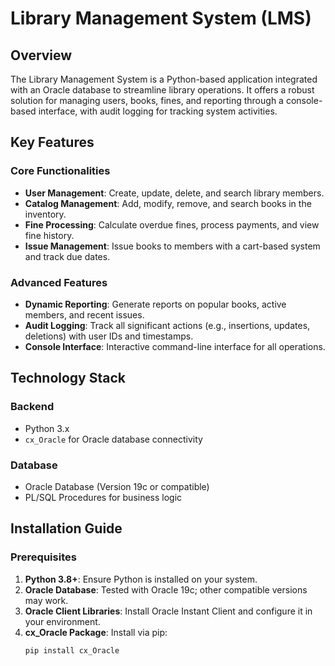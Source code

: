 # Library Management System (LMS)

<!-- Add actual image if available -->

## Overview

The Library Management System is a Python-based application integrated with an Oracle database to streamline library operations. It offers a robust solution for managing users, books, fines, and reporting through a console-based interface, with audit logging for tracking system activities.

## Key Features

### Core Functionalities
- **User Management**: Create, update, delete, and search library members.
- **Catalog Management**: Add, modify, remove, and search books in the inventory.
- **Fine Processing**: Calculate overdue fines, process payments, and view fine history.
- **Issue Management**: Issue books to members with a cart-based system and track due dates.

### Advanced Features
- **Dynamic Reporting**: Generate reports on popular books, active members, and recent issues.
- **Audit Logging**: Track all significant actions (e.g., insertions, updates, deletions) with user IDs and timestamps.
- **Console Interface**: Interactive command-line interface for all operations.

## Technology Stack

### Backend
- Python 3.x
- `cx_Oracle` for Oracle database connectivity

### Database
- Oracle Database (Version 19c or compatible)
- PL/SQL Procedures for business logic

## Installation Guide

### Prerequisites
1. **Python 3.8+**: Ensure Python is installed on your system.
2. **Oracle Database**: Tested with Oracle 19c; other compatible versions may work.
3. **Oracle Client Libraries**: Install Oracle Instant Client and configure it in your environment.
4. **cx_Oracle Package**: Install via pip:
   ```bash
   pip install cx_Oracle
